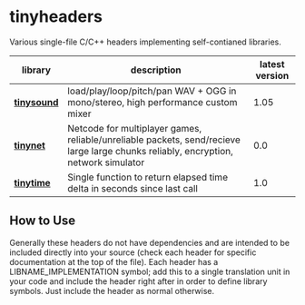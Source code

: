 # tinyheaders

Various single-file C/C++ headers implementing self-contianed libraries.

| library | description | latest version
|---------|-------------|---------------
**[tinysound](tinysound.h)** | load/play/loop/pitch/pan WAV + OGG in mono/stereo, high performance custom mixer | 1.05
**[tinynet](tinynet.h)** | Netcode for multiplayer games, reliable/unreliable packets, send/recieve large large chunks reliably, encryption, network simulator | 0.0
**[tinytime](tinytime.h)** | Single function to return elapsed time delta in seconds since last call | 1.0

How to Use
----------

Generally these headers do not have dependencies and are intended to be included directly into your source (check each header for specific documentation at the top of the file). Each header has a LIBNAME_IMPLEMENTATION symbol; add this to a single translation unit in your code and include the header right after in order to define library symbols. Just include the header as normal otherwise.
